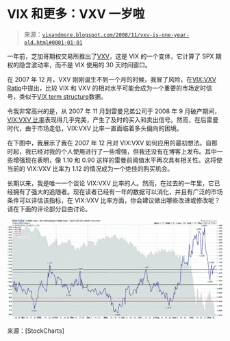 <!--yml

分类：未分类

日期：2024-05-18 18:16:27

-->

# VIX 和更多：VXV 一岁啦

> 来源：[`vixandmore.blogspot.com/2008/11/vxv-is-one-year-old.html#0001-01-01`](http://vixandmore.blogspot.com/2008/11/vxv-is-one-year-old.html#0001-01-01)

一年前，芝加哥期权交易所推出了[VXV](http://vixandmore.blogspot.com/search/label/VXV)，这是 VIX 的一个变体，它计算了 SPX 期权的隐含波动率，而不是 VIX 使用的 30 天时间窗口。

在 2007 年 12 月，VXV 刚刚诞生不到一个月的时候，我冒了风险，在[VIX:VXV Ratio](http://vixandmore.blogspot.com/2007/12/vixvxv-ratio.html)中提出，比较 VIX 和 VXV 的相对水平可能会成为一个重要的市场定时信号，类似于[VIX term structure](http://vixandmore.blogspot.com/search/label/term%20structure)数据。

令我非常高兴的是，从 2007 年 11 月到雷曼兄弟公司于 2008 年 9 月破产期间，[VIX:VXV 比率](http://vixandmore.blogspot.com/search/label/VIX%3AVXV)表现得几乎完美，产生了及时的买入和卖出信号。然而，在后雷曼时代，由于市场走低，VIX:VXV 比率一直面临着多头偏向的困境。

在下图中，我展示了我在 2007 年 12 月对 VIX:VXV 如何应用的最初想法。自那时起，我已经对我的个人使用进行了一些增强，但我还没有在博客上发布。其中一些增强现在表明，像 1.10 和 0.90 这样的雷曼前阈值水平再次具有相关性。这将使当前的 VIX:VXV 比率为 1.12 的情况成为一个绝佳的购买机会。

长期以来，我是唯一一个谈论 VIX:VXV 比率的人。然而，在过去的一年里，它已经拥有了强大的追随者。现在读者已经有一年的数据可以消化，并且有广泛的市场条件可以评估该指标，在 VIX:VXV 比率方面，你会建议做出哪些改进或修改呢？请在下面的评论部分自由讨论。

![](img/ad2c44fb869345582dfc80716209e329.png)

来源：[StockCharts]
